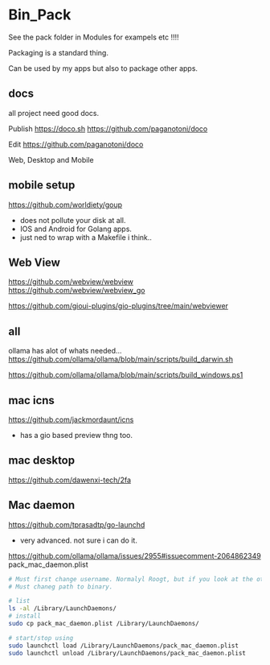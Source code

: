 # Bin_Pack

See the pack folder in Modules for exampels etc !!!!


Packaging is a standard thing.

Can be used by my apps but also to package other apps.

## docs

all project need good docs.

Publish
https://doco.sh
https://github.com/paganotoni/doco

Edit
https://github.com/paganotoni/doco


Web, Desktop and Mobile

## mobile setup

https://github.com/worldiety/goup 
- does not pollute your disk at all.
- IOS and Android for Golang apps.
- just ned to wrap with a Makefile i think..

## Web View

https://github.com/webview/webview
https://github.com/webview/webview_go

https://github.com/gioui-plugins/gio-plugins/tree/main/webviewer


## all

ollama has alot of whats needed...
https://github.com/ollama/ollama/blob/main/scripts/build_darwin.sh

https://github.com/ollama/ollama/blob/main/scripts/build_windows.ps1



## mac icns

https://github.com/jackmordaunt/icns
- has a gio based preview thng too.

## mac desktop

https://github.com/dawenxi-tech/2fa


## Mac daemon

https://github.com/tprasadtp/go-launchd
- very advanced. not sure i can do it.

https://github.com/ollama/ollama/issues/2955#issuecomment-2064862349
pack_mac_daemon.plist

```sh
# Must first change username. Normalyl Roogt, but if you look at the others you can work it out.
# Must chaneg path to binary.

# list
ls -al /Library/LaunchDaemons/
# install
sudo cp pack_mac_daemon.plist /Library/LaunchDaemons/

# start/stop using
sudo launchctl load /Library/LaunchDaemons/pack_mac_daemon.plist
sudo launchctl unload /Library/LaunchDaemons/pack_mac_daemon.plist

```



